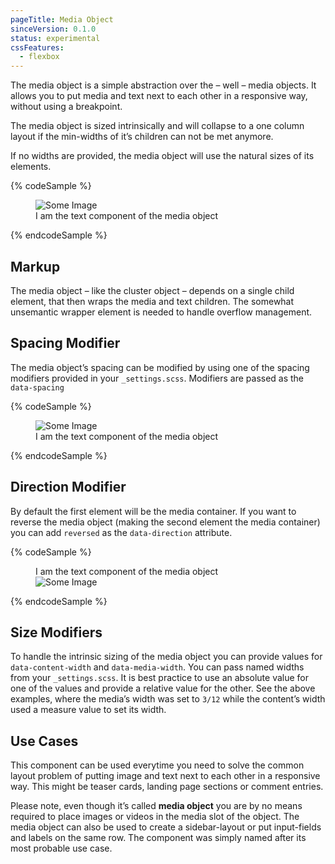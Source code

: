 ```yaml
---
pageTitle: Media Object
sinceVersion: 0.1.0
status: experimental
cssFeatures:
  - flexbox
---
```


The media object is a simple abstraction over the – well – media objects. It
allows you to put media and text next to each other in a responsive way, without
using a breakpoint.

The media object is sized intrinsically and will collapse to a one column layout
if the min-widths of it’s children can not be met anymore.

If no widths are provided, the media object will use the natural sizes of its
elements.

{% codeSample %}
<div
  class="o-media"
  data-media-width="3/12"
  data-content-width="medium"
>
  <figure> <!-- Required Block Level Wrapper Element -->
    <div><!-- First child of wrapper will be the media -->
      <div class="o-frame">
        <img src="https://source.unsplash.com/random/1600x900" alt="Some Image" />
      </div>
    </div>
    <figcaption class="o-box u-bg-white"><!-- Second child is text component -->
      I am the text component of the media object
    </figcaption>
  </figure>
</div>
{% endcodeSample %}

## Markup
The media object – like the cluster object – depends on a single child element,
that then wraps the media and text children. The somewhat unsemantic wrapper
element is needed to handle overflow management.

## Spacing Modifier
The media object’s spacing can be modified by using one of the spacing modifiers
provided in your `_settings.scss`. Modifiers are passed as the `data-spacing`

{% codeSample %}
<div
  class="o-media"
  data-media-width="3/12"
  data-content-width="medium"
  data-spacing="large"
>
  <figure> <!-- Required Block Level Wrapper Element -->
    <div><!-- First child of wrapper will be the media -->
      <div class="o-frame">
        <img src="https://source.unsplash.com/random/1600x900" alt="Some Image" />
      </div>
    </div>
    <figcaption class="o-box u-bg-white"><!-- Second child is text component -->
      I am the text component of the media object
    </figcaption>
  </figure>
</div>
{% endcodeSample %}

## Direction Modifier
By default the first element will be the media container. If you want to reverse
the media object (making the second element the media container) you can add
`reversed` as the `data-direction` attribute.

{% codeSample %}
<div
  class="o-media"
  data-media-width="3/12"
  data-content-width="medium"
  data-direction="reversed"
>
  <figure> <!-- Required Block Level Wrapper Element -->
    <figcaption class="o-box u-bg-white"><!-- First child is now text component -->
      I am the text component of the media object
    </figcaption>
    <div><!-- Second child of wrapper will now be the media -->
      <div class="o-frame">
        <img src="https://source.unsplash.com/random/1600x900" alt="Some Image" />
      </div>
    </div>
  </figure>
</div>
{% endcodeSample %}

## Size Modifiers
To handle the intrinsic sizing of the media object you can provide values for
`data-content-width` and `data-media-width`. You can pass named widths from your
`_settings.scss`. It is best practice to use an absolute value for one of the
values and provide a relative value for the other. See the above examples, where
the media’s width was set to `3/12` while the content’s width used a measure
value to set its width.

## Use Cases
This component can be used everytime you need to solve the common layout problem
of putting image and text next to each other in a responsive way. This might be
teaser cards, landing page sections or comment entries.

Please note, even though it’s called **media object** you are by no means
required to place images or videos in the media slot of the object. The media
object can also be used to create a sidebar-layout or put input-fields and
labels on the same row. The component was simply named after its most probable
use case.
